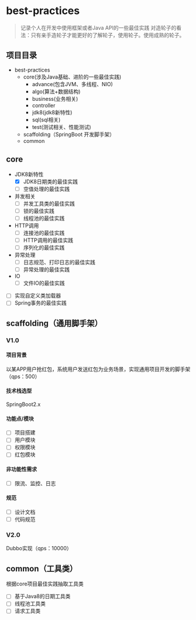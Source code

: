 # best-practices
> 记录个人在开发中使用框架或者Java API的一些最佳实践
对造轮子的看法：只有亲手造轮子才能更好的了解轮子，使用轮子。使用成熟的轮子。 

## 项目目录

- best-practices
  - core(涉及Java基础、进阶的一些最佳实践)
    - advance(包含JVM、多线程、NIO)
    - algo(算法+数据结构)
    - business(业务相关)
    - controller
    - jdk8(jdk8新特性)
    - sql(sql相关)
    - test(测试相关、性能测试)
  - scaffolding（SpringBoot 开发脚手架）
  - common
## core
- JDK8新特性
  - [X] JDK8日期类的最佳实践
  - [ ] 空值处理的最佳实践 
- 并发相关
  - [ ] 并发工具类的最佳实践
  - [ ] 锁的最佳实践
  - [ ] 线程池的最佳实践 
- HTTP调用
  - [ ] 连接池的最佳实践
  - [ ] HTTP调用的最佳实践
  - [ ] 序列化的最佳实践 
- 异常处理
  - [ ] 日志规范、打印日志的最佳实践
  - [ ] 异常处理的最佳实践
- IO
  - [ ] 文件IO的最佳实践
- [ ] 实现自定义类加载器
- [ ] Spring事务的最佳实践
## scaffolding（通用脚手架）
### V1.0
#### 项目背景
以某APP用户抢红包，系统用户发送红包为业务场景，实现通用项目开发的脚手架（qps：500） 
#### 技术栈选型
  SpringBoot2.x 
#### 功能点/模块
- [ ] 项目搭建
- [ ] 用户模块
- [ ] 权限模块
- [ ] 红包模块 
#### 非功能性需求
- [ ] 限流、监控、日志
#### 规范
- [ ] 设计文档
- [ ] 代码规范
### V2.0
Dubbo实现（qps：10000） 
## common（工具类）
根据core项目最佳实践抽取工具类
- [ ] 基于Java8的日期工具类
- [ ] 线程池工具类
- [ ] 请求工具类